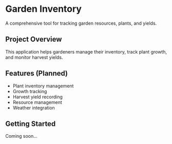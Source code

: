 # Garden Inventory

A comprehensive tool for tracking garden resources, plants, and yields.

## Project Overview

This application helps gardeners manage their inventory, track plant growth, and monitor harvest yields.

## Features (Planned)

- Plant inventory management
- Growth tracking
- Harvest yield recording
- Resource management
- Weather integration

## Getting Started

Coming soon... 